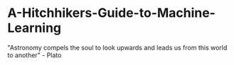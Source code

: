 # A-Hitchhikers-Guide-to-Machine-Learning

"Astronomy compels the soul to look upwards and leads us from this world to another" - Plato
